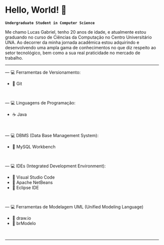 # Hello, World! 👋

**`Undergraduate Student in Computer Science`**

Me chamo Lucas Gabriel, tenho 20 anos de idade, e atualmente estou graduando no curso de Ciências da Computação no Centro Universitário UNA. Ao decorrer da minha jornada acadêmica estou adquirindo e desenvolvendo uma ampla gama de conhecimentos no que diz respeito ao setor tecnológico, bem como a sua real praticidade no mercado de trabalho.

---

— 💻 Ferramentas de Versionamento:
- 🔸 Git

<br>

— 💻 Linguagens de Programação:
- ☕ Java

<br>

— 💻 DBMS (Data Base Management System):
- 🐬 MySQL Workbench

<br>

— 💻 IDEs (Integrated Development Environment):
- 🔹 Visual Studio Code
- 🔹 Apache NetBeans
- 🔹 Eclipse IDE

<br>

— 💻 Ferramentas de Modelagem UML (Unified Modeling Language)
- 🔹 draw.io
- 🔹 brModelo

<br>

---

